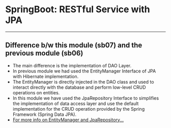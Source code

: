 # SpringBoot: RESTful Service with JPA

---

## Difference b/w this module (sb07) and the previous module (sb06)

- The main difference is the implementation of DAO Layer.
- In previous module we had used the EntityManager Interface of JPA with Hibernate implementation.
- The EntityManager is directly injected in the DAO class and used to interact directly with the database and perform low-level CRUD operations on entities.
- In this module we have used the JpaRepository Interface to simplifies the implementation of data access layer and use the default implementation for the CRUD operation provided by the Spring Framework (Spring Data JPA).
- [For more info on EntityManager and JpaRepository...](sb_04-spring-boot-hibernate-jpa/src/main/resources/NOTES.md)